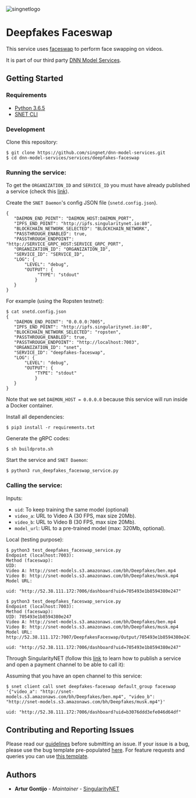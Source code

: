 [issue-template]: ../../../../../issues/new?template=BUG_REPORT.md
[feature-template]: ../../../../../issues/new?template=FEATURE_REQUEST.md

![singnetlogo](../../docs/assets/singnet-logo.jpg 'SingularityNET')

# Deepfakes Faceswap

This service uses [faceswap](https://github.com/deepfakes/faceswap) to perform face swapping on videos.

It is part of our third party [DNN Model Services](https://github.com/singnet/dnn-model-services).

## Getting Started

### Requirements

- [Python 3.6.5](https://www.python.org/downloads/release/python-365/)
- [SNET CLI](https://github.com/singnet/snet-cli)

### Development

Clone this repository:

```
$ git clone https://github.com/singnet/dnn-model-services.git
$ cd dnn-model-services/services/deepfakes-faceswap
```

### Running the service:

To get the `ORGANIZATION_ID` and `SERVICE_ID` you must have already published a service (check this [link](https://dev.singularitynet.io/tutorials/publish/)).

Create the `SNET Daemon`'s config JSON file (`snetd.config.json`).

```
{
   "DAEMON_END_POINT": "DAEMON_HOST:DAEMON_PORT",
   "IPFS_END_POINT": "http://ipfs.singularitynet.io:80",
   "BLOCKCHAIN_NETWORK_SELECTED": "BLOCKCHAIN_NETWORK",
   "PASSTHROUGH_ENABLED": true,
   "PASSTHROUGH_ENDPOINT": "http://SERVICE_GRPC_HOST:SERVICE_GRPC_PORT",  
   "ORGANIZATION_ID": "ORGANIZATION_ID",
   "SERVICE_ID": "SERVICE_ID",
   "LOG": {
       "LEVEL": "debug",
       "OUTPUT": {
            "TYPE": "stdout"
           }
   }
}
```

For example (using the Ropsten testnet):

```
$ cat snetd.config.json
{
   "DAEMON_END_POINT": "0.0.0.0:7005",
   "IPFS_END_POINT": "http://ipfs.singularitynet.io:80",
   "BLOCKCHAIN_NETWORK_SELECTED": "ropsten",
   "PASSTHROUGH_ENABLED": true,
   "PASSTHROUGH_ENDPOINT": "http://localhost:7003",
   "ORGANIZATION_ID": "snet",
   "SERVICE_ID": "deepfakes-faceswap",
   "LOG": {
       "LEVEL": "debug",
       "OUTPUT": {
           "TYPE": "stdout"
           }
   }
}
```

Note that we set `DAEMON_HOST = 0.0.0.0` because this service will run inside a Docker container.

Install all dependencies:
```
$ pip3 install -r requirements.txt
```
Generate the gRPC codes:
```
$ sh buildproto.sh
```
Start the service and `SNET Daemon`:
```
$ python3 run_deepfakes_faceswap_service.py
```

### Calling the service:

Inputs:
  - `uid`: To keep training the same model (optional)
  - `video_a`: URL to Video A (30 FPS, max size 20Mb).
  - `video_b`: URL to Video B (30 FPS, max size 20Mb).
  - `model_url`: URL to a pre-trained model (max: 320Mb, optional).

Local (testing purpose):

```
$ python3 test_deepfakes_faceswap_service.py
Endpoint (localhost:7003): 
Method (faceswap): 
UID:
Video A: http://snet-models.s3.amazonaws.com/bh/Deepfakes/ben.mp4
Video B: http://snet-models.s3.amazonaws.com/bh/Deepfakes/musk.mp4
Model URL: 

uid: "http://52.38.111.172:7006/dashboard?uid=705493e1b8594380e247"
```

```
$ python3 test_deepfakes_faceswap_service.py
Endpoint (localhost:7003): 
Method (faceswap): 
UID: 705493e1b8594380e247
Video A: http://snet-models.s3.amazonaws.com/bh/Deepfakes/ben.mp4
Video B: http://snet-models.s3.amazonaws.com/bh/Deepfakes/musk.mp4
Model URL: http://52.38.111.172:7007/DeepfakesFaceswap/Output/705493e1b8594380e247_model.tgz

uid: "http://52.38.111.172:7006/dashboard?uid=705493e1b8594380e247"
```

Through SingularityNET (follow this [link](https://dev.singularitynet.io/tutorials/publish/) to learn how to publish a service and open a payment channel to be able to call it):

Assuming that you have an open channel to this service:

```
$ snet client call snet deepfakes-faceswap default_group faceswap '{"video_a": "http://snet-models.s3.amazonaws.com/bh/Deepfakes/ben.mp4", "video_b": "http://snet-models.s3.amazonaws.com/bh/Deepfakes/musk.mp4"}'

uid: "http://52.38.111.172:7006/dashboard?uid=b3076ddd3efe046d64df"
```

## Contributing and Reporting Issues

Please read our [guidelines](https://dev.singularitynet.io/docs/contribute/contribution-guidelines/#submitting-an-issue) before submitting an issue. If your issue is a bug, please use the bug template pre-populated [here][issue-template]. For feature requests and queries you can use [this template][feature-template].

## Authors

* **Artur Gontijo** - *Maintainer* - [SingularityNET](https://www.singularitynet.io)

